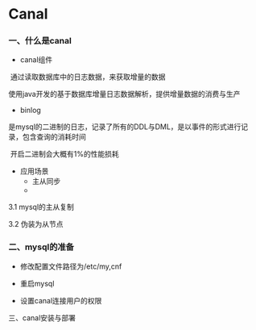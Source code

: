 # Canal

### 一、什么是canal

- canal组件

​       通过读取数据库中的日志数据，来获取增量的数据

​       使用java开发的基于数据库增量日志数据解析，提供增量数据的消费与生产

- binlog 

​       是mysql的二进制的日志，记录了所有的DDL与DML，是以事件的形式进行记录，包含查询的消耗时间

​       开启二进制会大概有1%的性能损耗

- 应用场景
  - 主从同步
  - 

3.1 mysql的主从复制

3.2 伪装为从节点

### 二、mysql的准备

- 修改配置文件路径为/etc/my,cnf

- 重启mysql

- 设置canal连接用户的权限

三、canal安装与部署

